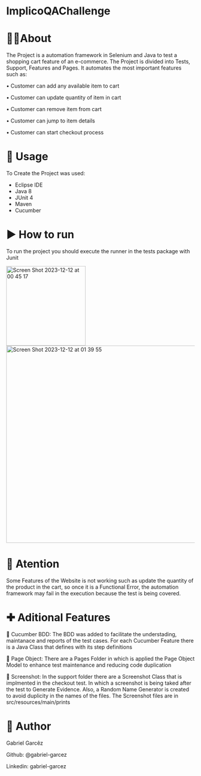 # ImplicoQAChallenge

# 👨‍💻About

The Project is a automation framework in Selenium and Java to test a shopping cart feature of an e-commerce. The Project is divided into Tests, Support, Features and Pages. It automates the most important features such as: 

• Customer can add any available item to cart

• Customer can update quantity of item in cart

• Customer can remove item from cart

• Customer can jump to item details

• Customer can start checkout process


# 🚀 Usage
To Create the Project was used:
- Eclipse IDE
- Java 8
- JUnit 4
- Maven
- Cucumber

# ▶️ How to run 
To run the project you should execute the runner in the tests package with Junit

<img width="212" alt="Screen Shot 2023-12-12 at 00 45 17" src="https://github.com/gabriel-garcez/ImplicoQAChallenge/assets/32854591/6b85dddc-57c2-4a89-a30b-30eb1f971745">

<img width="526" alt="Screen Shot 2023-12-12 at 01 39 55" src="https://github.com/gabriel-garcez/ImplicoQAChallenge/assets/32854591/b37ede2a-4961-4a72-86b5-9366f5060c85">


# 🚨 Atention
Some Features of the Website is not working such as update the quantity of the product in the cart, so once it is a Functional Error, the automation framework may fail in the execution because the test is being covered. 


# ✚ Aditional Features
🥒 Cucumber BDD: The BDD was added to facilitate the understading, maintanace and reports of the test cases. For each Cucumber Feature there is a Java Class that defines with its step definitions

📄 Page Object: There are a Pages Folder in which is applied the Page Object Model to enhance test maintenance and reducing code duplication

📸 Screenshot: In the support folder there are a Screenshot Class that is implmented in the checkout test. In which a screenshot is being taked after the test to Generate Evidence. Also, a Random Name Generator is created to avoid duplicity in the names of the files. The Screenshot files are in src/resources/main/prints

# 👤 Author

Gabriel Garcêz

Github: @gabriel-garcez

Linkedin: gabriel-garcez

